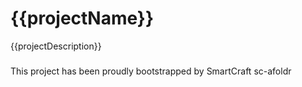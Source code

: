 # {{projectName}}

{{projectDescription}}


###

This project has been proudly bootstrapped by SmartCraft sc-afoldr